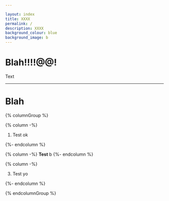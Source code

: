 ```yaml
---

layout: index
title: XXXX
permalink: /
description: XXXX
background_colour: blue
background_image: b
---
```

# Blah!!!!@@!

Text

- - -

# Blah

{% columnGroup %}

{% column -%}

1. Test
   ok

{%- endcolumn %}

{% column -%}
**Test**
b
{%- endcolumn %}

{% column -%}

3. Test
   yo

{%- endcolumn %}

{% endcolumnGroup %}

